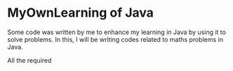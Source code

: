 # MyOwnLearning of Java
Some code was written by me to enhance my learning in Java by using it to solve problems. In this, I will be writing codes related to maths problems in Java.

All the required 

